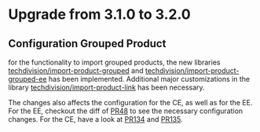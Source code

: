 # Upgrade from 3.1.0 to 3.2.0

## Configuration Grouped Product

for the functionality to import grouped products, the new libraries [techdivision/import-product-grouped](https://github.com/techdivision/import-product-grouped) and [techdivision/import-product-grouped-ee](https://github.com/techdivision/import-product-grouped-ee) has been implemented. Additional major customizations in the library [techdivision/import-product-link](https://github.com/techdivision/import-product-link) has been necessary.

The changes also affects the configuration for the CE, as well as for the EE. For the EE, checkout the diff of [PR48](https://github.com/techdivision/import-product-ee/pull/48/files) to see the necessary configuration changes. For the CE, have a look at [PR134](https://github.com/techdivision/import-product/pull/134/files) and [PR135](https://github.com/techdivision/import-product/pull/135/files).